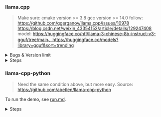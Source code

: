 ### llama.cpp
> Make sure:
> cmake version >= 3.8
> gcc version >= 14.0  follow:
https://github.com/ggerganov/llama.cpp/issues/10978
https://blog.csdn.net/weixin_43354152/article/details/129247408
> model: https://huggingface.co/hfl/llama-3-chinese-8b-instruct-v3-gguf/tree/main、https://huggingface.co/models?library=gguf&sort=trending

<details>
	<summary>Bugs & Version limit</summary>
	
- If gcc version < 8.0: "CUDA17" error
- If gcc version < 14.0: ![gccbug](./pics/gccbug.png)
- Solution: using ubuntu > 20.04
</details>

<details>
	<summary>Steps</summary>

- Demo: *To be done...*
- Fine-tuning: https://www.llama.com/docs/how-to-guides/fine-tuning
- Quantize:https://symbl.ai/developers/blog/a-guide-to-quantization-in-llms/、https://github.com/Hoper-J/AI-Guide-and-Demos-zh_CN/blob/master/Guide/18.%20%E6%A8%A1%E5%9E%8B%E9%87%8F%E5%8C%96%E6%8A%80%E6%9C%AF%E6%A6%82%E8%BF%B0%E5%8F%8A%20GGUF%3AGGML%20%E6%96%87%E4%BB%B6%E6%A0%BC%E5%BC%8F%E8%A7%A3%E6%9E%90.md#%E7%90%86%E8%A7%A3-gguf-%E6%A8%A1%E5%9E%8B%E6%96%87%E4%BB%B6%E5%90%8D
</details>

### llama-cpp-python
> Need the same condition above, but more easy.
> Source: https://github.com/abetlen/llama-cpp-python

To run the demo, see [run.md](./run.md).

<details>
	<summary>Steps</summary>

- LlmDemo: [llm_test.py](./llm_test.py)
- RAG1: https://medium.com/@cch.chichieh/rag%E5%AF%A6%E4%BD%9C%E6%95%99%E5%AD%B8-langchain-llama2-%E5%89%B5%E9%80%A0%E4%BD%A0%E7%9A%84%E5%80%8B%E4%BA%BAllm-d6838febf8c4
- RAG2: https://blog.yuanpei.me/posts/practice-local-ai-knowledg-base-based-on-llama-and-langchain/
- PDFSaveDemo: [store_pdf_pkl.py](./store_pdf_pkl.py)
- RAGDemo: [rag_demo.py](./rag_demo.py)
	- We use RAG to upload the lesson's PDFs.
</details>